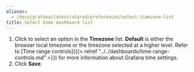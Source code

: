 ```yaml
---
aliases:
  - /docs/grafana/latest/shared/preferences/select-timezone-list
title: Select home dashboard list
---
```


1. Click to select an option in the **Timezone** list. **Default** is either the browser local timezone or the timezone selected at a higher level. Refer to [Time range controls]({{< relref "../../dashboards/time-range-controls.md" >}}) for more information about Grafana time settings.
1. Click **Save**.
